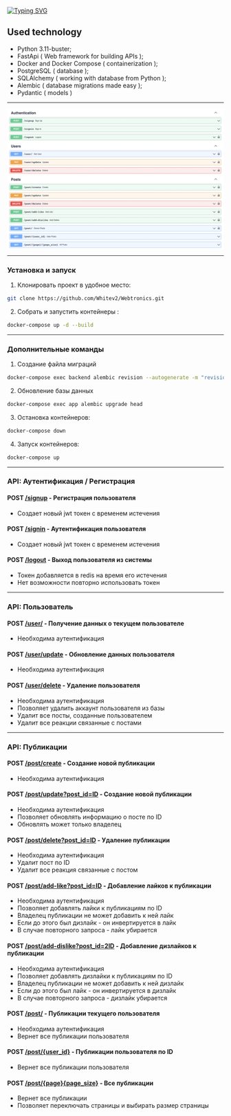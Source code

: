 [![Typing SVG](https://readme-typing-svg.herokuapp.com?font=WebTronics&size=40&pause=1000&color=F7F7F7&width=435&lines=The+WebTronics)](https://git.io/typing-svg)

## Used technology
- Python 3.11-buster;
- FastApi ( Web framework for building APIs );
- Docker and Docker Compose ( containerization );
- PostgreSQL ( database );
- SQLAlchemy ( working with database from Python );
- Alembic ( database migrations made easy );
- Pydantic ( models )

<hr/>

![image](templates/img.png)

<hr/>

### Установка и запуск

1. Клонировать проект в удобное место:

```sh
git clone https://github.com/Whitev2/Webtronics.git
```

2. Собрать и запустить контейнеры :
```sh
docker-compose up -d --build
```
<hr/>

### Дополнительные команды


1. Создание файла миграций
```sh
docker-compose exec backend alembic revision --autogenerate -m "revision_name"
```

2. Обновление базы данных
```sh
docker-compose exec app alembic upgrade head
```

3. Остановка контейнеров:
```sh
docker-compose down
```

4. Запуск контейнеров:
```sh
docker-compose up
```

<hr/>



### API:  Аутентификация / Регистрация

#### POST [/signup](http://localhost:8000/docs#/Authentication/sign_up_signup_post) - Регистрация пользователя

- Создает новый jwt токен с временем истечения

#### POST [/signin](http://localhost:8000/docs#/Authentication/sign_in_signin_post) - Аутентификация пользователя
- Создает новый jwt токен с временем истечения

#### POST [/logout](http://localhost:8000/docs#/Authentication/logout_logout_post) - Выход пользователя из системы
- Токен добавляется в redis на время его истечения 
- Нет возможности повторно использовать токен

<hr/>

### API:  Пользователь

#### POST [/user/](http://localhost:8000/docs#/Users/get_user_user__get) - Получение данных о текущем пользователе
- Необходима аутентификация

#### POST [/user/update](http://localhost:8000/docs#/Users/update_user_update_put) - Обновление данных пользователя
- Необходима аутентификация

#### POST [/user/delete](http://localhost:8000/docs#/Users/delete_user_delete_delete) - Удаление пользователя
- Необходима аутентификация
- Позволяет удалить аккаунт пользователя из базы
- Удалит все посты, созданные пользователем
- Удалит все реакции связанные с постами

<hr/>

### API:  Публикации

#### POST [/post/create](http://localhost:8000/docs#/Posts/create_post_create_post) - Создание новой публикации
- Необходима аутентификация

#### POST [/post/update?post_id=ID](http://localhost:8000/docs#/Posts/update_post_update_put) - Создание новой публикации
- Необходима аутентификация
- Позволяет обновлять информацию о посте по ID
- Обновлять может только владелец

#### POST [/post/delete?post_id=ID](http://localhost:8000/docs#/Posts/delete_post_delete_delete) - Удаление публикации
- Необходима аутентификация
- Удалит пост по ID
- Удалит все реакция связанные с постом

#### POST [/post/add-like?post_id=ID](http://localhost:8000/docs#/Posts/add_like_post_add_like_post) - Добавление лайков к публикации
- Необходима аутентификация
- Позволяет добавлять лайки к публикациям по ID
- Владелец публикации не может добавить к ней лайк 
- Если до этого был дизлайк - он инвертируется в лайк
- В случае повторного запроса - лайк убирается

#### POST [/post/add-dislike?post_id=2ID](http://localhost:8000/docs#/Posts/add_dislike_post_add_dislike_post) - Добавление дизлайков к публикации
- Необходима аутентификация
- Позволяет добавлять дизлайки к публикациям по ID
- Владелец публикации не может добавить к ней дизлайк 
- Если до этого был лайк - он инвертируется в дизлайк
- В случае повторного запроса - дизлайк убирается

#### POST [/post/](http://localhost:8000/docs#/Posts/owner_posts_post__get) - Публикации текущего пользователя
- Необходима аутентификация
- Вернет все публикации пользователя

#### POST [/post/{user_id}](http://localhost:8000/docs#/Posts/user_posts_post__user_id__get) - Публикации пользователя по ID
- Вернет все публикации пользователя

#### POST [/post/{page}{page_size}](http://localhost:8000/docs#/Posts/all_posts_post__page___page_size__get) - Все публикации
- Вернет все публикации
- Позволяет переключать страницы и выбирать размер страницы












